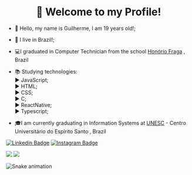 <h1 align="center">👋 Welcome to my Profile!</h1>

- 👋 Hello, my name is Guilherme, I am 19 years old!;
- 🏡 I live in Brazil!;
- 💻I graduated in Computer Technician from the school <a href="https://www.facebook.com/honorio.fraga.33">Honório Fraga</a> , Brazil

- 📚 Studying technologies:<br>
  ▶ JavaScript;<br>
  ▶ HTML;<br>
  ▶ CSS;<br>
  ▶ C;<br>
  ▶ ReactNative;<br>
  ▶ Typescript;<br>
  
- 🎓I am currently graduating in Information Systems at <a href="https://unesc.br/">UNESC</a> - Centro Universitário do Espírito Santo , Brazil

[![Linkedin Badge](https://img.shields.io/badge/-LinkedIn-blue?style=flat-square&logo=Linkedin&logoColor=white&link=https://https://www.linkedin.com/in/guilherme-sartori-90a75b206/)](https://www.linkedin.com/in/guilherme-sartori-90a75b206/) [![Instagram Badge](https://img.shields.io/badge/-Instagram-violet?style=flat-square&logo=Instagram&logoColor=white&link=https://www.instagram.com/guilherme_sart/)](https://www.instagram.com/guilherme_sart/) 

 
<!---
guilherme-sartori/guilherme-sartori is a ✨ special ✨ repository because its `README.md` (this file) appears on your GitHub profile.
You can click the Preview link to take a look at your changes.
--->
<img src="https://github-readme-stats.vercel.app/api?username=guilhermesart&show_icons=true&theme=dracula">
<img src="https://github-readme-stats.vercel.app/api/top-langs/?username=guilhermesart&layout=compact&langs_count=7&theme=dracula"/>


  ![Snake animation](https://github.com/guilhermesart/guilhermesart/blob/output/github-contribution-grid-snake.svg)
